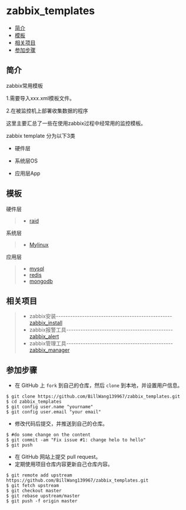# zabbix_templates

* [简介](#简介)
* [模板](#模板)
* [相关项目](#相关项目)
* [参加步骤](#参加步骤)

## 简介

zabbix常用模板

1.需要导入xxx.xml模板文件。

2.在被监控机上部署收集数据的程序

这里主要汇总了一些在使用zabbix过程中经常用的监控模板。

zabbix template 分为以下3类

+ 硬件层

+ 系统层OS

+ 应用层App

## 模板

硬件层

> * [raid](template_raid/)

系统层

> * [Mylinux](./template_mylinux/)

应用层

> * [mysql](./template_mysql/)
> * [redis](./template_redis/)
> * [mongodb](./template_mongodb/)

## 相关项目

> * zabbix安装-------------------------------------------------[zabbix_install](https://github.com/BillWang139967/zabbix_install)
> * zabbix报警工具---------------------------------------------[zabbix_alert](https://github.com/BillWang139967/zabbix_alert)
> * zabbix管理工具---------------------------------------------[zabbix_manager](https://github.com/BillWang139967/zabbix_manager)

## 参加步骤
* 在 GitHub 上 `fork` 到自己的仓库，然后 `clone` 到本地，并设置用户信息。
```
$ git clone https://github.com/BillWang139967/zabbix_templates.git
$ cd zabbix_templates
$ git config user.name "yourname"
$ git config user.email "your email"
```
* 修改代码后提交，并推送到自己的仓库。
```
$ #do some change on the content
$ git commit -am "Fix issue #1: change helo to hello"
$ git push
```
* 在 GitHub 网站上提交 pull request。
* 定期使用项目仓库内容更新自己仓库内容。
```
$ git remote add upstream https://github.com/BillWang139967/zabbix_templates.git
$ git fetch upstream
$ git checkout master
$ git rebase upstream/master
$ git push -f origin master
```
